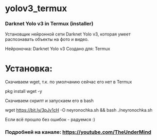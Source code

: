 # yolov3_termux
### Darknet Yolo v3 in Termux (installer) ###

Установщик нейронной сети Darknet Yolo v3, которая умеет распознавать объекты на фото и видео.

Нейроночка: Darknet Yolo v3
Создано для: Termux

# Установка:

Скачиваем wget, т.к. по умолчанию сейчас его нет в Termux 

pkg install wget -y 

Скачиваем скрипт и запускаем его в bash

wget https://bit.ly/3pJv1cH -O neyronochka.sh && bash ./neyronochka.sh


Если всё прошло без ошибок - радуемся :)


### Подробней на канале: https://youtube.com/TheUnderMind
